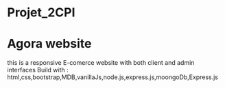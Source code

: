 # Projet_2CPI


<h1> Agora website</h1>

this is a responsive E-comerce website with both 
client and admin interfaces Build with : 
html,css,bootstrap,MDB,vanillaJs,node.js,express.js,moongoDb,Express.js 
